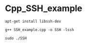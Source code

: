 # Cpp_SSH_example

    apt-get install libssh-dev 
    
    g++ SSH_example.cpp -o SSH -lssh
    
    sudo ./SSH
